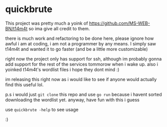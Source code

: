 # quickbrute

This project was pretty much a yoink of https://github.com/MS-WEB-BN/t14m4t so ima give all credit to them.

there is much work and refactoring to be done here, please ignore how awful i am at coding, i am not a programmer by any means. I simply saw t14m4t and wanted it to go faster (and be a little more customizable)

right now the project only has support for ssh, although im probably gonna add support for the rest of the services tommorow when i wake up. also i yoinked t14m4t's wordlist files i hope they dont mind :) 

im releasing this right now as i would like to see if anyone would actually find this useful lol.

p.s i would just `git clone` this repo and use `go run` because i havent sorted downloading the wordlist yet. anyway, have fun with this i guess

use `quickbrute -help` to see usage

:)
